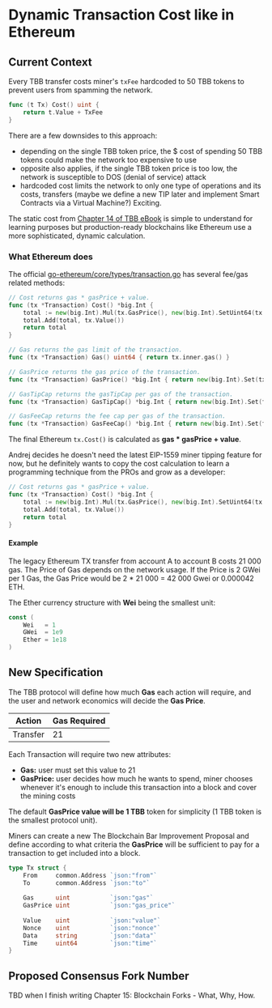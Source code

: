 # Dynamic Transaction Cost like in Ethereum
## Current Context
Every TBB transfer costs miner's `txFee` hardcoded to 50 TBB tokens to prevent users from spamming the network.

```go
func (t Tx) Cost() uint {
	return t.Value + TxFee
}
```

There are a few downsides to this approach:
- depending on the single TBB token price, the $ cost of spending 50 TBB tokens could make the network too expensive to use
- opposite also applies, if the single TBB token price is too low, the network is susceptible to DOS (denial of service) attack
- hardcoded cost limits the network to only one type of operations and its costs, transfers (maybe we define a new TIP later and implement Smart Contracts via a Virtual Machine?) Exciting.

The static cost from [Chapter 14 of TBB eBook](https://web3coach.gumroad.com/l/build-a-blockchain-from-scratch-in-go) is simple to understand for learning purposes but production-ready blockchains like Ethereum use a more sophisticated, dynamic calculation.

### What Ethereum does

The official [go-ethereum/core/types/transaction.go](https://github.com/ethereum/go-ethereum/blob/57feabea663496109e59df669238398239438fb1/core/types/transaction.go#L296) has several fee/gas related methods:
```go
// Cost returns gas * gasPrice + value.
func (tx *Transaction) Cost() *big.Int {
    total := new(big.Int).Mul(tx.GasPrice(), new(big.Int).SetUint64(tx.Gas()))
    total.Add(total, tx.Value())
    return total
}

// Gas returns the gas limit of the transaction.
func (tx *Transaction) Gas() uint64 { return tx.inner.gas() }

// GasPrice returns the gas price of the transaction.
func (tx *Transaction) GasPrice() *big.Int { return new(big.Int).Set(tx.inner.gasPrice()) }

// GasTipCap returns the gasTipCap per gas of the transaction.
func (tx *Transaction) GasTipCap() *big.Int { return new(big.Int).Set(tx.inner.gasTipCap()) }

// GasFeeCap returns the fee cap per gas of the transaction.
func (tx *Transaction) GasFeeCap() *big.Int { return new(big.Int).Set(tx.inner.gasFeeCap()) }
```

The final Ethereum `tx.Cost()` is calculated as **gas * gasPrice + value**.

Andrej decides he doesn't need the latest EIP-1559 miner tipping feature for now, but he definitely wants to copy the cost calculation to learn a programming technique from the PROs and grow as a developer:
```go
// Cost returns gas * gasPrice + value.
func (tx *Transaction) Cost() *big.Int {
	total := new(big.Int).Mul(tx.GasPrice(), new(big.Int).SetUint64(tx.Gas()))
	total.Add(total, tx.Value())
	return total
}
```

#### Example

The legacy Ethereum TX transfer from account A to account B costs 21 000 gas. The Price of Gas depends on the network usage. If the Price is 2 GWei per 1 Gas, the Gas Price would be 2 * 21 000 = 42 000 Gwei or 0.000042 ETH. 

The Ether currency structure with **Wei** being the smallest unit:
```go
const (
    Wei   = 1
    GWei  = 1e9
    Ether = 1e18
)
```

## New Specification
The TBB protocol will define how much **Gas** each action will require, and the user and network economics will decide the **Gas Price**.

| Action | Gas Required |
|--------|--------------|
| Transfer | 21 |

Each Transaction will require two new attributes:
- **Gas:** user must set this value to 21
- **GasPrice:** user decides how much he wants to spend, miner chooses whenever it's enough to include this transaction into a block and cover the mining costs

The default **GasPrice value will be 1 TBB** token for simplicity (1 TBB token is the smallest protocol unit).

Miners can create a new The Blockchain Bar Improvement Proposal and define according to what criteria the **GasPrice** will be sufficient to pay for a transaction to get included into a block.

```go
type Tx struct {
	From     common.Address `json:"from"`
	To       common.Address `json:"to"`
	
	Gas      uint           `json:"gas"`
	GasPrice uint           `json:"gas_price"`
	
	Value    uint           `json:"value"`
	Nonce    uint           `json:"nonce"`
	Data     string         `json:"data"`
	Time     uint64         `json:"time"`
}
```

## Proposed Consensus Fork Number
TBD when I finish writing Chapter 15: Blockchain Forks - What, Why, How.